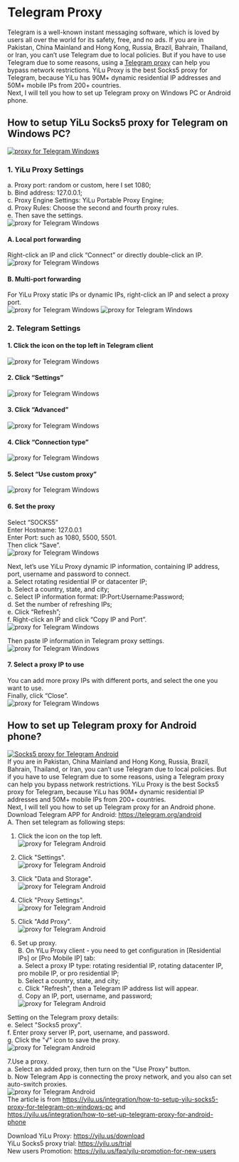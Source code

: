 # Telegram Proxy
Telegram is a well-known instant messaging software, which is loved by users all over the world for its safety, free, and no ads. If you are in Pakistan, China Mainland and Hong Kong, Russia, Brazil, Bahrain, Thailand, or Iran, you can’t use Telegram due to local policies. But if you have to use Telegram due to some reasons, using a [Telegram proxy](https://yilu.us/use-cases/telegram-proxy) can help you bypass network restrictions. YiLu Proxy is the best Socks5 proxy for Telegram, because YiLu has 90M+ dynamic residential IP addresses and 50M+ mobile IPs from 200+ countries.    
Next, I will tell you how to set up Telegram proxy on Windows PC or Android phone.

## How to setup YiLu Socks5 proxy for Telegram on Windows PC?  
[![proxy for Telegram Windows](https://api.yilu.us/wp-content/uploads/2022/12/telegram-yilu-proxy-1024x576.png)](https://www.youtube.com/watch?v=IhbclKyzVPc)
### 1. YiLu Proxy Settings  
a. Proxy port: random or custom, here I set 1080;  
b. Bind address: 127.0.0.1;  
c. Proxy Engine Settings: YiLu Portable Proxy Engine;  
d. Proxy Rules: Choose the second and fourth proxy rules.  
e. Then save the settings.  
![proxy for Telegram Windows](https://api.yilu.us/wp-content/uploads/2022/12/telegram-proxy-setting-1.png)

#### A. Local port forwarding
Right-click an IP and click “Connect” or directly double-click an IP.  
![proxy for Telegram Windows](https://api.yilu.us/wp-content/uploads/2022/12/telegram-local-port-forward-2.png)

#### B. Multi-port forwarding
For YiLu Proxy static IPs or dynamic IPs, right-click an IP and select a proxy port.  
![proxy for Telegram Windows](https://api.yilu.us/wp-content/uploads/2022/12/telegram-multi-port-forward-3.png)
![proxy for Telegram Windows](https://api.yilu.us/wp-content/uploads/2022/12/telegram-multi-port-forward-4.png)

### 2. Telegram Settings
#### 1. Click the icon on the top left in Telegram client
![proxy for Telegram Windows](https://api.yilu.us/wp-content/uploads/2022/12/telegram-setting-5.png)

#### 2. Click “Settings”
![proxy for Telegram Windows](https://api.yilu.us/wp-content/uploads/2022/12/telegram-click-setting-6.png)

#### 3. Click “Advanced”
![proxy for Telegram Windows](https://api.yilu.us/wp-content/uploads/2022/12/telegram-click-advanced-7.png)

#### 4. Click “Connection type”
![proxy for Telegram Windows](https://api.yilu.us/wp-content/uploads/2022/12/telegram-click-connection-type-8.png)

#### 5. Select “Use custom proxy”  
![proxy for Telegram Windows](https://api.yilu.us/wp-content/uploads/2022/12/telegram-use-custom-proxy-9.png)  

#### 6. Set the proxy  
Select “SOCKS5”  
Enter Hostname: 127.0.0.1  
Enter Port: such as 1080, 5500, 5501.  
Then click “Save”.  
![proxy for Telegram Windows](https://api.yilu.us/wp-content/uploads/2022/12/telegram-edit-proxy-10.png)  

Next, let’s use YiLu Proxy dynamic IP information, containing IP address, port, username and password to connect.  
a. Select rotating residential IP or datacenter IP;  
b. Select a country, state, and city;  
c. Select IP information format: IP:Port:Username:Password;  
d. Set the number of refreshing IPs;  
e. Click “Refresh”;  
f. Right-click an IP and click “Copy IP and Port”.  
![proxy for Telegram Windows](https://api.yilu.us/wp-content/uploads/2022/12/telegram-copy-rotating-ip-11.png)  

Then paste IP information in Telegram proxy settings.  
![proxy for Telegram Windows](https://api.yilu.us/wp-content/uploads/2022/12/telegram-paste-rotating-ip-12.png)  

#### 7. Select a proxy IP to use  
You can add more proxy IPs with different ports, and select the one you want to use.  
Finally, click “Close”.  
![proxy for Telegram Windows](https://api.yilu.us/wp-content/uploads/2022/12/telegram-save-proxy-13.png)  




## How to set up Telegram proxy for Android phone?  
[![Socks5 proxy for Telegram Android](https://api.yilu.us/wp-content/uploads/2023/04/telegram-proxy-android.png)](https://youtu.be/wANyGnoTaUs)  
If you are in Pakistan, China Mainland and Hong Kong, Russia, Brazil, Bahrain, Thailand, or Iran, you can’t use Telegram due to local policies. But if you have to use Telegram due to some reasons, using a Telegram proxy can help you bypass network restrictions. YiLu Proxy is the best Socks5 proxy for Telegram, because YiLu has 90M+ dynamic residential IP addresses and 50M+ mobile IPs from 200+ countries.  
Next, I will tell you how to set up Telegram proxy for an Android phone.  
Download Telegram APP for Android: https://telegram.org/android  
A. Then set telegram as following steps:  
1. Click the icon on the top left.  
![proxy for Telegram Android](https://api.yilu.us/wp-content/uploads/2023/04/enter-telegram-2.png)  

2. Click "Settings".  
![proxy for Telegram Android](https://api.yilu.us/wp-content/uploads/2023/04/telegram-proxy-settings-3.png)  

3. Click "Data and Storage".  
![proxy for Telegram Android](https://api.yilu.us/wp-content/uploads/2023/04/telegram-proxy-data-storage-4.png)  

4. Click "Proxy Settings".  
![proxy for Telegram Android](https://api.yilu.us/wp-content/uploads/2023/04/telegram-proxy-settings-5.png)  

5. Click "Add Proxy".  
![proxy for Telegram Android](https://api.yilu.us/wp-content/uploads/2023/04/telegram-proxy-add-proxy-6.png)  

6. Set up proxy.  
B. On YiLu Proxy client - you need to get configuration in [Residential IPs] or [Pro Mobile IP] tab:  
a. Select a proxy IP type: rotating residential IP, rotating datacenter IP, pro mobile IP, or pro residential IP;  
b. Select a country, state, and city;  
c. Click "Refresh", then a Telegram IP address list will appear.  
d. Copy an IP, port, username, and password;  
![proxy for Telegram Android](https://api.yilu.us/wp-content/uploads/2023/04/telegram-proxy-copy-ip-port-from-yilu-7.png)  

Setting on the Telegram proxy details:  
e. Select "Socks5 proxy".  
f. Enter proxy server IP, port, username, and password.    
g. Click the "√" icon to save the proxy.  
![proxy for Telegram Android](https://api.yilu.us/wp-content/uploads/2023/04/telegram-proxy-details-socks5-server-ip-port-8.png)  

7.Use a proxy.  
a. Select an added proxy, then turn on the "Use Proxy" button.  
b. Now Telegram App is connecting the proxy network, and you also can set auto-switch proxies.  
![proxy for Telegram Android](https://api.yilu.us/wp-content/uploads/2023/04/telegram-proxy-use-proxy-9.png)  
The article is from https://yilu.us/integration/how-to-setup-yilu-socks5-proxy-for-telegram-on-windows-pc and  
https://yilu.us/integration/how-to-set-up-telegram-proxy-for-android-phone  

Download YiLu Proxy: https://yilu.us/download  
YiLu Socks5 proxy trial: https://yilu.us/trial  
New users Promotion: https://yilu.us/faq/yilu-promotion-for-new-users  
